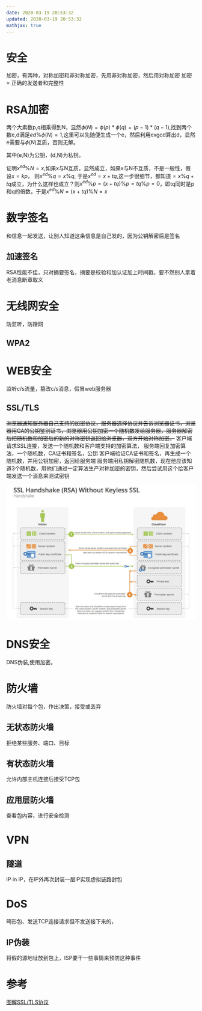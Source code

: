 ```yaml
---
date: 2020-03-19 20:53:32
updated: 2020-03-19 20:53:32
mathjax: true
---
```


# 安全
 加密，有两种，对称加密和非对称加密，先用非对称加密，然后用对称加密
 加密 = 正确的发送者和完整性

# RSA加密
 两个大素数p,q相乘得到N，显然$\phi(N)=\phi(p)\ast\phi(q)=(p-1)\ast(q-1)$,找到两个数e,d满足$ed\%\phi(N)=1$,这里可以先随便生成一个e，然后利用exgcd算出d，显然e需要与$\phi(N)$互质，否则无解。

其中(e,N)为公钥，(d,N)为私钥。

 证明$x^{ed}\%N=x$,如果x与N互质，显然成立，如果x与N不互质，不是一般性，假设$x=kp$， 则$x^{ed}\%q=x\%q$, 于是$x^{ed}=x+tq$,这一步很细节，都知道$=x\%q+tq$成立，为什么这样也成立？则$x^{ed}\%p=(x+tq)\%p=tq\%p=0$，即tq同时是p和q的倍数，于是$x^{ed}\%N=(x+tq)\%N=x$

<!---more-->

# 数字签名
 和信息一起发送，让别人知道这条信息是自己发的，因为公钥解密后是签名

## 加速签名
 RSA性能不佳，只对摘要签名，摘要是校验和加认证加上时间戳，要不然别人拿着老消息断章取义

# 无线网安全
 防监听，防蹭网


## WPA2

# WEB安全
 监听c/s流量，篡改c/s消息，假冒web服务器

## SSL/TLS
~~浏览器通知服务器自己支持的加密协议，服务器选择协议并告诉浏览器证书，浏览器用CA的公钥鉴别证书，浏览器用公钥加密一个随机数发给服务器，服务器解密后把随机数和加密后的新的对称密钥返回给浏览器，双方开始对称加密。~~
 客户端请求SSL连接，发送一个随机数和客户端支持的加密算法，
 服务端回复加密算法，一个随机数，CA证书和签名，公钥
 客户端验证CA证书和签名，再生成一个随机数，并用公钥加密，返回给服务端
 服务端用私钥解密随机数，现在他应该知道3个随机数，用他们通过一定算法生产对称加密的密钥，然后尝试用这个给客户端发送一个消息来测试密钥

![](../../images/image-2021-04-01-12.16.20.387.png)

# DNS安全
 DNS伪装,使用加密。


# 防火墙
 防火墙对每个包，作出决策，接受或丢弃
## 无状态防火墙
 拒绝某些服务、端口、目标
## 有状态防火墙
 允许内部主机连接后接受TCP包
## 应用层防火墙
 查看包内容，进行安全检测

# VPN
## 隧道
 IP in IP，在IP外再次封装一层IP实现虚拟链路封包

# DoS
 畸形包、发送TCP连接请求但不发送接下来的，
## IP伪装
 将假的源地址放到包上，ISP要干一些事情来预防这种事件



# 参考

[图解SSL/TLS协议](http://www.ruanyifeng.com/blog/2014/09/illustration-ssl.html)